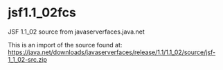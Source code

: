 jsf1.1_02fcs
============

JSF 1.1_02 source from javaserverfaces.java.net

This is an import of the source found at:
https://java.net/downloads/javaserverfaces/release/1.1/1.1_02/source/jsf-1_1_02-src.zip
